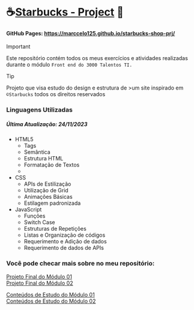 # ☕[Starbucks - Project](https://marccelo125.github.io/starbucks-shop-prj/) 🐲
#### GitHub Pages: https://marccelo125.github.io/starbucks-shop-prj/

> [!IMPORTANT]
> Este repositório contém todos os meus exercícios e atividades realizadas durante o módulo `Front end do 3000 Talentos TI.`</br>

> [!Tip]
>Projeto que visa estudo do design e estrutura de >um site inspirado em `©Starbucks` todos os direitos reservados

### Linguagens Utilizadas <br />
##### Última Atualização: 24/11/2023
- HTML5
    - Tags
    - Semântica
    - Estrutura HTML
    - Formatação de Textos
    - 
- CSS
    - APIs de Estilização
    - Utilização de Grid
    - Animações Básicas
    - Estilagem padronizada
- JavaScript
    - Funções
    - Switch Case
    - Estruturas de Repetições
    - Listas e Organização de códigos
    - Requerimento e Adição de dados
    - Requerimento de dados de APIs

### Você pode checar mais sobre no meu repositório:</br>

[Projeto Final do Módulo 01](https://github.com/Marccelo125/prj-final-m1-talentos-ti) </br>
[Projeto Final do Módulo 02](https://github.com/Marccelo125/starbucks-shop-prj) </br>

[Conteúdos de Estudo do Módulo 01](https://github.com/Marccelo125/3000-talentos-ti) </br>
[Conteúdos de Estudo do Módulo 02](https://github.com/Marccelo125/front-end-talentos-ti)

